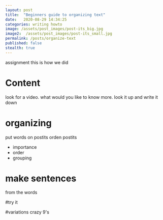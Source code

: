 ```yaml
---
layout: post
title:  "Beginners guide to organizing text"
date:   2020-08-29 14:34:25
categories: writing howto
image: /assets/post_images/post-its_big.jpg
image2:  /assets/post_images/post-its_small.jpg
permalink: /posts/organize-text
published: false
stealth: true
---
```


assignment
this is how we did

# Content
look for a video. what would you like to know more. look it up and write it down

# organizing
put words on postits
orden postits
- importance
- order
- grouping

# make sentences
from the words

#try it

#variations
crazy 9's
